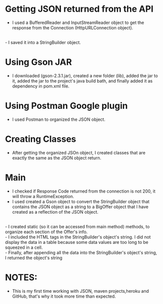 # Getting JSON returned from the API
- I used a BufferedReader and InputStreamReader object to get the response from the Connection (HttpURLConnection object).
<br/>
- I saved it into a StringBuilder  object.
<br/>

# Using Gson JAR
- I downloaded (gson-2.3.1.jar), created a new folder (lib), added the jar to it, added the jar to the project's java build bath, and finally added it as dependency in pom.xml file.

# Using Postman Google plugin
- I used Postman to organized the JSON object.

# Creating Classes
- After getting the organized JSOn object, I created classes that are exactly the same as the JSON object return.

# Main
- I checked if Response Code returned from the connection is not 200, it will throw a RuntimeException.
- I used created a Gson object to convert the StringBuilder object that contains the JSON object as a string to a BigOffer object that I have created as a reflection of the JSON object.
<br/>
- I created static (so it can be accessed from main method) methods, to organize each section of the Offer's info.
<br/>
- I included the HTML tags in the StringBuilder's object's string. I did not display the data in a table because some data values are too long to be squeezed in a cell.
<br/>
- Finally, after appending all the data into the StringBuilder's object's string, I returned the object's string


# NOTES:
- This is my first time working with JSON, maven projects,heroku and GitHub, that's why it took more time than expected.